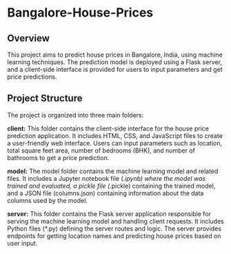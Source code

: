 # Bangalore-House-Prices

## Overview

This project aims to predict house prices in Bangalore, India, using machine learning techniques. The prediction model is deployed using a Flask server, and a client-side interface is provided for users to input parameters and get price predictions.

## Project Structure

The project is organized into three main folders:

**client:** This folder contains the client-side interface for the house price prediction application. It includes HTML, CSS, and JavaScript files to create a user-friendly web interface. Users can input parameters such as location, total square feet area, number of bedrooms (BHK), and number of bathrooms to get a price prediction.

**model:** The model folder contains the machine learning model and related files. It includes a Jupyter notebook file (*.ipynb) where the model was trained and evaluated, a pickle file (*.pickle) containing the trained model, and a JSON file (columns.json) containing information about the data columns used by the model.

**server:** This folder contains the Flask server application responsible for serving the machine learning model and handling client requests. It includes Python files (*.py) defining the server routes and logic. The server provides endpoints for getting location names and predicting house prices based on user input.

